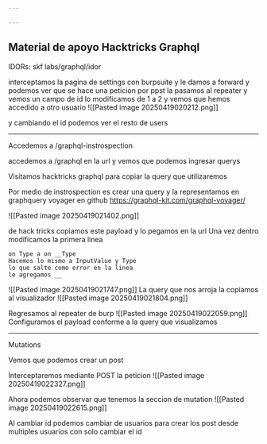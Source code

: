 ```yaml
---

---
```


Material de apoyo Hacktricks Graphql
------------------
IDORs:
skf labs/graphql/idor

interceptamos la pagina de settings con burpsuite y le damos a forward y podemos ver que se hace una peticion por ppst
la pasamos al repeater y vemos un campo de id 
lo modificamos de 1 a 2 y vemos que hemos accedido a otro usuario
![[Pasted image 20250419020212.png]]

y cambiando el id podemos ver el resto de users

-----------------------
Accedemos a /graphql-instrospection

accedemos a /graphql en la url y vemos que podemos ingresar querys

Visitamos hacktricks graphql para copiar la query que utilizaremos

Por medio de instrospection es crear una query y la representamos en graphquery voyager en github
https://graphql-kit.com/graphql-voyager/

![[Pasted image 20250419021402.png]]

de hack tricks copiamos este payload y lo pegamos en la url
Una vez dentro modificamos la primera linea

	on Type a on __Type
	Hacemos lo mismo a InputValue y Type
	lo que salte como error en la linea 
	le agregamos __



![[Pasted image 20250419021747.png]]
La query que nos arroja la copiamos al visualizador
![[Pasted image 20250419021804.png]]

Regresamos al repeater de burp
![[Pasted image 20250419022059.png]]
Configuramos el payload conforme a la query que visualizamos


-----------------------------
Mutations

Vemos que podemos crear un post

Interceptaremos mediante POST la peticion
![[Pasted image 20250419022327.png]]

Ahora podemos observar que tenemos la seccion de mutation
![[Pasted image 20250419022615.png]]

Al cambiar id podemos cambiar de usuarios para crear los post desde multiples usuarios con solo cambiar el id 